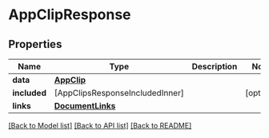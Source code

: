 # AppClipResponse

## Properties
Name | Type | Description | Notes
------------ | ------------- | ------------- | -------------
**data** | [**AppClip**](AppClip.md) |  | 
**included** | [AppClipsResponseIncludedInner] |  | [optional] 
**links** | [**DocumentLinks**](DocumentLinks.md) |  | 

[[Back to Model list]](../README.md#documentation-for-models) [[Back to API list]](../README.md#documentation-for-api-endpoints) [[Back to README]](../README.md)


